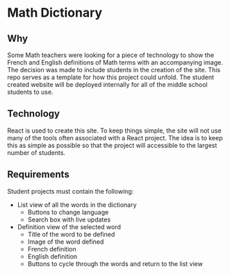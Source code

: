 # Math Dictionary

## Why
Some Math teachers were looking for a piece of technology to show the French and English definitions of Math terms with an accompanying image. The decision was made to include students in the creation of the site. This repo serves as a template for how this project could unfold. The student created website will be deployed internally for all of the middle school students to use.

## Technology
React is used to create this site. To keep things simple, the site will not use many of the tools often associated with a React project. The idea is to keep this as simple as possible so that the project will accessible to the largest number of students.

## Requirements
Student projects must contain the following:

* List view of all the words in the dictionary
  * Buttons to change language
  * Search box with live updates
* Definition view of the selected word
  * Title of the word to be defined
  * Image of the word defined
  * French definition
  * English definition
  * Buttons to cycle through the words and return to the list view
